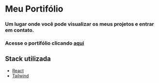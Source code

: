# Meu Portifólio

### Um lugar onde você pode visualizar os meus projetos e entrar em contato.

### Acesse o portifólio clicando [aqui](https://gabriellportfolio.netlify.app)

## Stack utilizada

- [React](https://reactjs.org/)
- [Tailwind](https://tailwindcss.com/)
